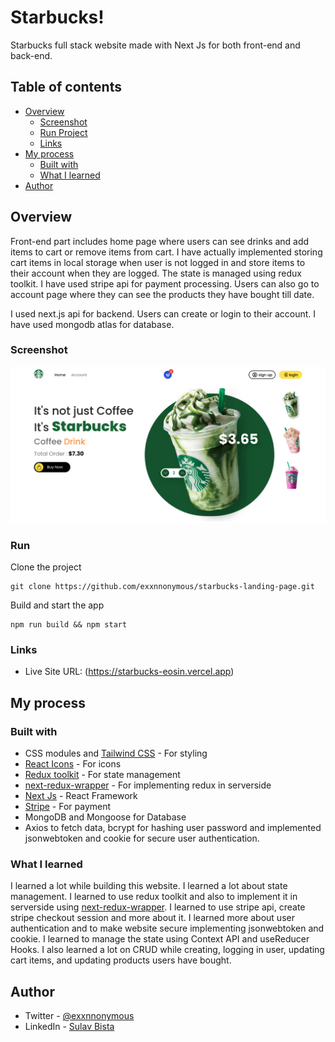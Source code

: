 # Starbucks!

Starbucks full stack website made with Next Js for both front-end and back-end. 

## Table of contents
- [Overview](#overview)
	 - [Screenshot](#screenshot)
	- [Run Project](#run)
	 - [Links](#links)
- [My process](#my-process)
  - [Built with](#built-with)
  - [What I learned](#what-i-learned)
- [Author](#author)

## Overview
Front-end part includes home page where users can see drinks and add items to cart or remove items from cart. I have actually implemented storing cart items in local storage when user is not logged in and store items to their account when they are logged. The state is managed using redux toolkit. I have used stripe api for payment processing. Users can also go to account page where they can see the products they have bought till date.

I used next.js api for backend. Users can create or login to their account. I have used mongodb atlas for database.

### Screenshot

![](./screenshot.png)

### Run
Clone the project

    git clone https://github.com/exxnnonymous/starbucks-landing-page.git
Build and start the app

    npm run build && npm start

### Links
- Live Site URL: (https://starbucks-eosin.vercel.app)

## My process

### Built with
- CSS modules and [Tailwind CSS](https://tailwindcss.com/) - For styling
- [React Icons](https://react-icons.github.io/react-icons/) - For icons
- [Redux toolkit](https://redux-toolkit.js.org/) - For state management
- [next-redux-wrapper](https://github.com/kirill-konshin/next-redux-wrapper) - For implementing redux in serverside
- [Next Js](https://nextjs.org/) - React Framework
- [Stripe](https://stripe.com/) - For payment
- MongoDB and Mongoose for Database
- Axios to fetch data, bcrypt for hashing user password and implemented jsonwebtoken and cookie for secure user authentication.

### What I learned

I learned a lot while building this website. I learned a lot about state management. I learned to use redux toolkit and also to implement it in serverside using [next-redux-wrapper](https://github.com/kirill-konshin/next-redux-wrapper). I learned to use stripe api, create stripe checkout session and more about it. I learned more about user authentication and to make website secure implementing jsonwebtoken and cookie. I learned to manage the state using Context API and useReducer Hooks. I also learned a lot on CRUD while creating, logging in user, updating cart items, and updating products users have bought.

## Author

- Twitter - [@exxnnonymous](https://www.twitter.com/exxnnonymous)
- LinkedIn - [Sulav Bista](https://www.linkedin.com/in/sulav-bista-208562236/)